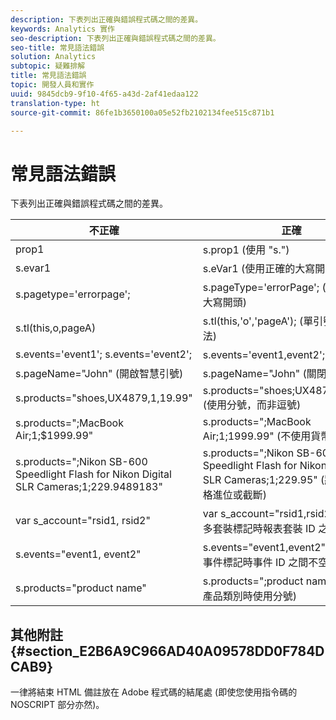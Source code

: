 ```yaml
---
description: 下表列出正確與錯誤程式碼之間的差異。
keywords: Analytics 實作
seo-description: 下表列出正確與錯誤程式碼之間的差異。
seo-title: 常見語法錯誤
solution: Analytics
subtopic: 疑難排解
title: 常見語法錯誤
topic: 開發人員和實作
uuid: 9845dcb9-9f10-4f65-a43d-2af41edaa122
translation-type: ht
source-git-commit: 86fe1b3650100a05e52fb2102134fee515c871b1

---
```



# 常見語法錯誤

下表列出正確與錯誤程式碼之間的差異。

| 不正確 | 正確 |
|---|---|
| prop1 | s.prop1 (使用 "s.") |
| s.evar1 | s.eVar1 (使用正確的大寫開頭) |
| s.pagetype='errorpage'; | s.pageType='errorPage'; (使用正確的大寫開頭) |
| s.tl(this,o,pageA) | s.tl(this,'o','pageA'); (單引號的正確用法) |
| s.events='event1'; s.events='event2'; | s.events='event1,event2'; (正確格式) |
| s.pageName="John" (開啟智慧引號) | s.pageName="John" (關閉智慧引號) |
| s.products="shoes,UX4879,1,19.99" | s.products="shoes;UX4879;1;19.99" (使用分號，而非逗號) |
| s.products=";MacBook Air;1;$1999.99" | s.products=";MacBook Air;1;1999.99" (不使用貨幣符號) |
| s.products=";Nikon SB-600 Speedlight Flash for Nikon Digital SLR Cameras;1;229.9489183" | s.products=";Nikon SB-600 Speedlight Flash for Nikon Digital SLR Cameras;1;229.95" (將過長的價格進位或截斷) |
| var s_account="rsid1, rsid2" | var s_account="rsid1,rsid2" (在執行多套裝標記時報表套裝 ID 之間不空格) |
| s.events="event1, event2" | s.events="event1,event2" (在執行多事件標記時事件 ID 之間不空格) |
| s.products="product name" | s.products=";product name" (未列出產品類別時使用分號) |

## 其他附註{#section_E2B6A9C966AD40A09578DD0F784DCAB9}

一律將結束 HTML 備註放在 Adobe 程式碼的結尾處 (即使您使用指令碼的 NOSCRIPT 部分亦然)。
